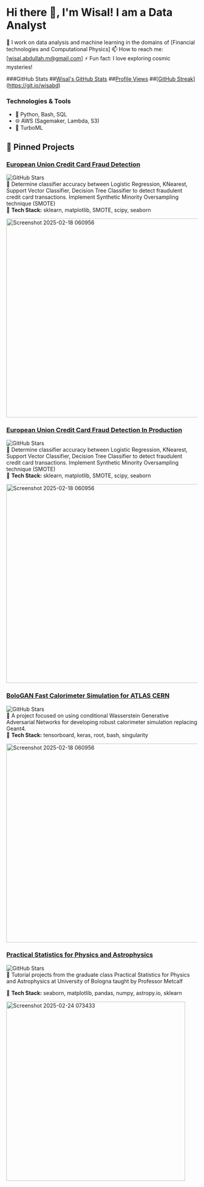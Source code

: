 # Hi there 👋, I'm Wisal! I am a Data Analyst 
🔭 I work on data analysis and machine learning in the domains of [Financial technologies and Computational Physics]
📫 How to reach me: [wisal.abdullah.m@gmail.com]
⚡ Fun fact: I love exploring cosmic mysteries!  

###GitHub Stats
##[Wisal's GitHub Stats](https://github-readme-stats.vercel.app/api?username=wisabd&show_icons=true&theme=radical)
##[Profile Views](https://komarev.com/ghpvc/?username=wisabd&style=flat-square&color=blue)
##[[GitHub Streak](https://streak-stats.demolab.com/?user=wisabd&theme=radical)](https://git.io/wisabd)


### Technologies & Tools
- 🧬 Python, Bash, SQL
- 🌐 AWS (Sagemaker, Lambda, S3)
- 🤖 TurboML

## 🚀 Pinned Projects

### [European Union Credit Card Fraud Detection](https://github.com/wisabd/BolognaGAN)
![GitHub Stars](https://img.shields.io/github/stars/wisabd/BolognaGAN?style=social)  
🌟  Determine classifier accuracy between Logistic Regression, KNearest, Support Vector Classifier, Decision Tree Classifier to detect
fraudulent credit card transactions.  Implement Synthetic Minority Oversampling technique (SMOTE)  
🔧 **Tech Stack:**  sklearn, matplotlib, SMOTE, scipy, seaborn
<p align="left">
<img width="522" alt="Screenshot 2025-02-18 060956" src="https://github.com/user-attachments/assets/f47eace5-8e3e-42e2-999c-999ec2e4880a" />
</p>

### [European Union Credit Card Fraud Detection In Production](https://github.com/wisabd/BolognaGAN)
![GitHub Stars](https://img.shields.io/github/stars/wisabd/BolognaGAN?style=social)  
🌟  Determine classifier accuracy between Logistic Regression, KNearest, Support Vector Classifier, Decision Tree Classifier to detect
fraudulent credit card transactions.  Implement Synthetic Minority Oversampling technique (SMOTE)  
🔧 **Tech Stack:**  sklearn, matplotlib, SMOTE, scipy, seaborn
<p align="left">
<img width="522" alt="Screenshot 2025-02-18 060956" src="https://github.com/user-attachments/assets/f47eace5-8e3e-42e2-999c-999ec2e4880a" />
</p>
  

### [BoloGAN Fast Calorimeter Simulation for ATLAS CERN](https://github.com/wisabd/BolognaGAN)
![GitHub Stars](https://img.shields.io/github/stars/wisabd/BolognaGAN?style=social)  
🌟 A project focused on using conditional Wasserstein Generative Adversarial Networks for developing robust calorimeter simulation replacing Geant4.  
🔧 **Tech Stack:**  tensorboard, keras, root, bash, singularity
<p align="left">
<img width="522" alt="Screenshot 2025-02-18 060956" src="https://github.com/user-attachments/assets/f47eace5-8e3e-42e2-999c-999ec2e4880a" />
</p>

### [Practical Statistics for Physics and Astrophysics](https://github.com/wisabd/Statistics.Phy.Astrophysics)
![GitHub Stars](https://img.shields.io/github/stars/wisabd/Statistics.Phy.Astrophysics?style=social)  
🌟 Tutorial projects from the graduate class Practical Statistics for Physics and Astrophysics at University of Bologna taught by Professor Metcalf

🔧 **Tech Stack:** seaborn, matplotlib, pandas, numpy, astropy.io, sklearn
<p align="left">
  <img width="471" alt="Screenshot 2025-02-24 073433" src="https://github.com/user-attachments/assets/aa6bef9e-f80c-44f3-8d08-4e1b94b35145" />
</p>





